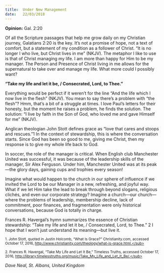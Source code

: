 ```yaml
---
title:  Under New Management
date:   22/03/2018
---
```


**Opinion:** Gal. 2:20

Of all the Scripture passages that help me grow daily on my Christian journey, Galatians 2:20 is the key. It’s not a promise of hope, not a text of comfort, but a statement of my condition as a follower of Christ. “It is no longer I who live, but Christ lives in me” (NKJV). The metaphor I like to use is that of Christ managing my life. I am more than happy for Him to be my manager. The Person and Presence of Christ living in me allows for the supernatural to take over and manage my life. What more could I possibly want?

**“Take my life and let it be, / Consecrated, Lord, to Thee.”**

Everything would be perfect if it weren’t for the line “And the life which I now live in the flesh” (NKJV). You mean to say there’s a problem with “the flesh”? Hmm, that’s a bit of a struggle at times. I love Paul’s letters for their honesty, but the moment he raises a problem, he finds the solution. The solution: “I live by faith in the Son of God, who loved me and gave Himself for me” (NKJV).

Anglican theologian John Stott defines grace as “love that cares and stoops and rescues.”1 In the context of stewardship, this is where the conversation starts. Since God has been so good to me, giving me Christ, then my response is to give my whole life back to God.

In soccer, the role of the manager is critical. When English club Manchester United was successful, it was because of the leadership skills of the manager, Sir Alex Ferguson. Under him, Manchester United was at its peak—the glory days, gaining cups and trophies every season!

Imagine what would happen to the church in our sphere of influence if we invited the Lord to be our Manager in a new, refreshing, and joyful way. What if we let Him take the lead to break through beyond slogans, religious clichés, and even our corporate strategy? Imagine a church—our church—where the problems of leadership, membership decline, lack of commitment, poor finances, and fragmentation were only historical conversations, because God is totally in charge.

Frances R. Havergal’s hymn summarizes the essence of Christian stewardship: “Take my life and let it be, / Consecrated, Lord, to Thee.” 2 I hope that I won’t just understand its meaning—but live it.

<sub>1. John Stott, quoted in Justin Holcomb, “What Is Grace?” Christianity.com, accessed October 17, 2016, http://www.christianity.com/theology/what-is-grace.html.</sub>

<sub>2. Frances R. Havergal, “Take My Life and Let It Be,” Timeless Truths, accessed October 17, 2016, http://library.timelesstruths.org/music/Take_My_Life_and_Let_It_Be/.</sub>

_Dave Neal, St. Albans, United Kingdom_

